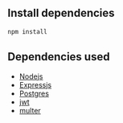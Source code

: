 ## Install dependencies

```bash
npm install
```

## Dependencies used

-   [Nodejs](https://nodejs.org/en/)
-   [Expressjs](https://expressjs.com/)
-   [Postgres](https://www.postgresql.org/)
-   [jwt](https://www.npmjs.com/package/jsonwebtoken)
-   [multer](https://www.npmjs.com/package/multer)

